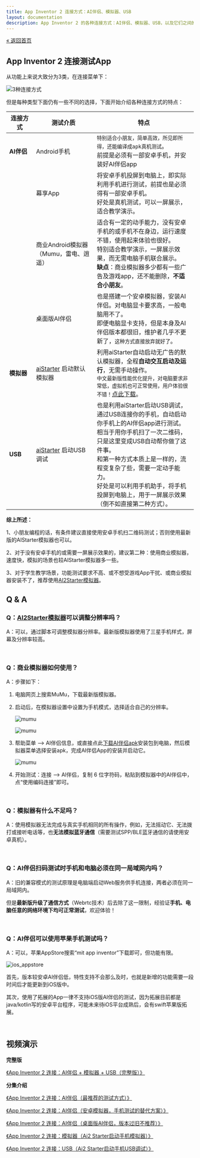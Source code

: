 ```yaml
---
title: App Inventor 2 连接方式：AI伴侣、模拟器、USB
layout: documentation
description: App Inventor 2 的各种连接方式：AI伴侣、模拟器、USB，以及它们之间的区别。
---
```


[&laquo; 返回首页](index.html)

## App Inventor 2 连接测试App

从功能上来说大致分为3类，在连接菜单下：

![3种连接方式](images/3种连接方式.png)

但是每种类型下面仍有一些不同的选择，下面开始介绍各种连接方式的特点：

|   连接方式 <img style="width:50px;float:left;"/>     | 测试介质	  | 特点  |
|---------|---------|---------|
|  <i class="mdi mdi-cellphone-wireless"></i>  **AI伴侣**	     |   Android手机	 | `特别适合小朋友，简单高效，所见即所得，还能编译成apk真机测试`。<br/>前提是必须有一部安卓手机，并安装好AI伴侣app |
|         |    幕享App      |    将安卓手机投屏到电脑上，即实际利用手机进行测试，前提也是必须得有一部安卓手机。<br/>好处是真机测试，可以一屏展示，适合教学演示。      |
|         |    商业Android模拟器（Mumu，雷电、逍遥） | 适合有一定的动手能力，没有安卓手机的或手机不在身边，运行速度不错，使用起来体验也很好。<br/>特别适合教学演示，一屏展示效果，而无需电脑手机联合展示。<br/>**缺点**：商业模拟器多少都有一些广告及游戏app，还不能删除，**不适合小朋友**。|
|         |    桌面版AI伴侣	 | 也是搭建一个安卓模拟器，安装AI伴侣。对电脑显卡要求高，一般电脑用不了。<br/>即便电脑显卡支持，但是本身及AI伴侣版本都很旧，维护者几乎不更新了，`这种方式直接放弃就好了`。 |
|  <i class="mdi mdi-cellphone-link"></i>  **模拟器**	      |    [aiStarter](ai2_starter.html) 启动默认模拟器	      |    利用aiStarter自动启动无广告的默认模拟器，全程**自动交互启动及运行**，无需手动操作。<br/>`中文最新版性能优化提升，对电脑要求非常低，虚拟机也可正常使用，用户体验很不错！`[点此下载](ai2_starter.html)。    |
|   <i class="mdi mdi-usb-flash-drive-outline"></i>  **USB**    |     [aiStarter](ai2_starter.html) 启动USB调试	     |    也是利用aiStarter启动USB调试，通过USB连接你的手机，自动启动你手机上的AI伴侣app进行测试。<br/>相当于用你手机扫了一次二维码，只是这里变成USB自动帮你做了这件事。<br/>和第一种方式本质上是一样的，流程变复杂了些，需要一定动手能力。<br/>好处是可以利用手机助手，将手机投屏到电脑上，用于一屏展示效果（倒不如直接第二种方式）。      |


**综上所述：**

1、小朋友编程的话，有条件建议直接使用安卓手机扫二维码测试；否则使用最新版的AIStarter模拟器也可以。

2、对于没有安卓手机的或需要一屏展示效果的，建议第二种：使用商业模拟器，速度快，模拟的场景也较AIStarter模拟器多一些。

3、对于学生教学场景，功能测试要求不高、或不想受游戏App干扰、或商业模拟器安装不了，推荐使用[AI2Starter模拟器](ai2_starter.html)。

## Q & A

### Q：[AI2Starter模拟器](ai2_starter.html)可以调整分辨率吗？

A：可以，通过脚本可调整模拟器分辨率。最新版模拟器使用了三星手机样式，屏幕及分辨率较高。

<br/>

### Q：商业模拟器如何使用？

A：步骤如下：

1. 电脑网页上搜索MuMu，下载最新版模拟器。

1. 启动后，在模拟器设置中设置为手机模式，选择适合自己的分辨率。

    ![mumu](images/mumu1.png)

    ![mumu](images/mumu2.png)

1. 帮助菜单 --> AI伴侣信息，或直接点此[下载AI伴侣apk](https://www.fun123.cn/reference/info/AI2Companion.html?f=connect)安装包到电脑，然后模拟器菜单选择安装apk，完成AI伴侣App的安装并启动它。

    ![mumu](images/mumu3.png)

1. 开始测试：连接 -->  AI伴侣，复制 6 位字符码，粘贴到模拟器中的AI伴侣中，点“使用编码连接”即可。

<br/>

### Q：模拟器有什么不足吗？

A：使用模拟器无法完成与真实手机相同的所有操作，例如，无法摇动它、无法拨打或接听电话等，也**无法模拟蓝牙通信**（需要测试SPP/BLE蓝牙通信的请使用安卓真机）。

<br/>

### Q：AI伴侣扫码测试时手机和电脑必须在同一局域网内吗？

A：旧的兼容模式的测试原理是电脑端启动Web服务供手机连接，两者必须在同一局域网内。

  但是**最新版升级了通信方式**（Webrtc技术）后去除了这一限制，经验证**手机、电脑任意的网络环境下均可正常测试**，欢迎体验！

<br/>

### Q：AI伴侣可以使用苹果手机测试吗？

A：可以，苹果AppStore搜索“mit app inventor”下载即可，但功能有限。

  ![ios_appstore](images/ios_appstore.png)

  首先，版本较安卓AI伴侣低，特性支持不会那么及时，也就是新增的功能需要一段时间后才能更新到iOS版中。

  其次，使用了拓展的App一律不支持iOS版AI伴侣的测试，因为拓展目前都是java/kotlin写的安卓平台程序，可能未来待iOS平台成熟后，会有swift苹果版拓展。

<br/>

## 视频演示

**完整版**

[《App Inventor 2 连接：AI伴侣 + 模拟器 + USB（完整版）》](https://www.bilibili.com/video/BV1Gs4y1u7D5)

**分集介绍**

[《App Inventor 2 连接：AI伴侣（最推荐的测试方式）》](https://www.bilibili.com/video/BV1Ec411A7W2)

[《App Inventor 2 连接：AI伴侣（安卓模拟器，手机测试的替代方案）》](https://www.bilibili.com/video/BV1Yd4y1Z7NS)

[《App Inventor 2 连接：AI伴侣（桌面版AI伴侣，版本过旧不推荐）》](https://www.bilibili.com/video/BV1cM4y1B7hw)

[《App Inventor 2 连接：模拟器（Ai2 Starter启动手机模拟器）》](https://www.bilibili.com/video/BV1YP411974j)

[《App Inventor 2 连接：USB（Ai2 Starter启动手机USB调试）》](https://www.bilibili.com/video/BV1iz4y1b7ky)

